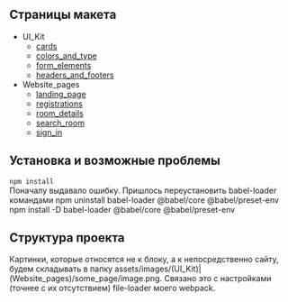 ## Страницы макета
* UI_Kit
  * [cards](https://grigorenkosergey.github.io/Second_Task/cards.html)
  * [colors_and_type](https://grigorenkosergey.github.io/Second_Task/colors_and_type.html)
  * [form_elements](https://grigorenkosergey.github.io/Second_Task/form_elements.html)
  * [headers_and_footers](https://grigorenkosergey.github.io/Second_Task/headers_and_footers.html)
* Website_pages
  * [landing_page](https://grigorenkosergey.github.io/Second_Task/landing_page.html)
  * [registrations](https://grigorenkosergey.github.io/Second_Task/registrations.html)
  * [room_details](https://grigorenkosergey.github.io/Second_Task/room_details.html)
  * [search_room](https://grigorenkosergey.github.io/Second_Task/search_room.html)
  * [sign_in](https://grigorenkosergey.github.io/Second_Task/sign_in.html)

## Установка и возможные проблемы
`npm install`  
Поначалу выдавало ошибку. Пришлось переустановить babel-loader командами
npm uninstall babel-loader @babel/core @babel/preset-env 
npm install -D babel-loader @babel/core @babel/preset-env

## Структура проекта
Картинки, которые относятся не к блоку, а к непосредственно сайту, будем складывать в 
папку assets/images/(UI_Kit)|(Website_pages)/some_page/image.png. Связано это с настройками 
(точнее с их отсутствием) file-loader моего webpack.